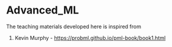 # Advanced_ML

The teaching materials developed here is inspired from 
1. Kevin Murphy - https://probml.github.io/pml-book/book1.html

